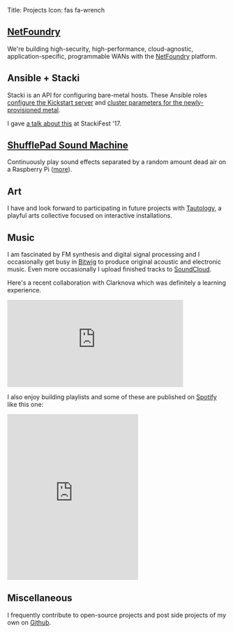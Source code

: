 Title: Projects
Icon: fas fa-wrench

## [NetFoundry](https://netfoundry.io/)

We're building high-security, high-performance, cloud-agnostic, application-specific, programmable WANs with the [NetFoundry](https://netfoundry.io/) platform.

## Ansible + Stacki
Stacki is an API for configuring bare-metal hosts. These Ansible roles [configure the Kickstart server](https://galaxy.ansible.com/qrkourier/stacki-frontend/) and [cluster parameters for the newly-provisioned metal](https://galaxy.ansible.com/qrkourier/stacki-backend/).

I gave [a talk about this](https://slideslive.com/38900726/postkick-cluster-independence-with-ansible) at StackiFest '17.

## [ShufflePad Sound Machine](https://github.com/qrkourier/shufflepad-sound-machine)
Continuously play sound effects separated by a random amount dead air on a Raspberry Pi ([more](https://github.com/qrkourier/shufflepad-sound-machine)).

## Art
I have and look forward to participating in future projects with [Tautology](http://tautology.io/), a playful arts collective focused on interactive installations.

## Music
I am fascinated by FM synthesis and digital signal processing and I occasionally get busy in [Bitwig](https://www.bitwig.com/) to produce original acoustic and electronic music. Even more occasionally I upload finished tracks to [SoundCloud](https://soundcloud.com/qrkourier).

Here's a recent collaboration with Clarknova which was definitely a learning experience.
<iframe width="80%" height="200" scrolling="no" frameborder="no" allow="autoplay" src="https://w.soundcloud.com/player/?url=https%3A//api.soundcloud.com/tracks/418062580&color=%23ff5500&auto_play=false&hide_related=false&show_comments=true&show_user=true&show_reposts=false&show_teaser=true&visual=true"></iframe>

I also enjoy building playlists and some of these are published on [Spotify](https://open.spotify.com/user/128656604?si=Gihepa1zS9iOx3A2xvSYRg) like this one:

<iframe src="https://open.spotify.com/embed/user/128656604/playlist/2DtKbdMMSBD5eEPrCbpLJx" width="300" height="380" frameborder="0" allowtransparency="true" allow="encrypted-media"></iframe>


## Miscellaneous
I frequently contribute to open-source projects and post side projects of my own on [Github](https://github.com/qrkourier).
